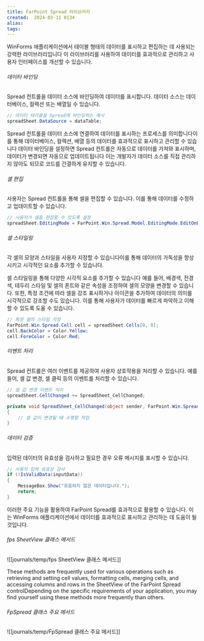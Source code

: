 ```yaml
---
title: FarPoint Spread 라이브러리
created:  2024-03-11 0134
alias: 
tags: 
---
```

WinForms 애플리케이션에서 테이블 형태의 데이터를 표시하고 
편집하는 데 사용되는 강력한 라이브러리입니다
이 라이브러리를 사용하여 데이터를 효과적으로 관리하고 
사용자 인터페이스를 개선할 수 있습니다.

###### 데이터 바인딩
Spread 컨트롤을 데이터 소스에 바인딩하여 데이터를 표시합니다.
데이터 소스는 데이터베이스, 컬렉션 또는 배열일 수 있습니다.

```csharp
// 데이터 테이블을 Spread에 바인딩하는 예시
spreadSheet.DataSource = dataTable;
```

Spread 컨트롤을 데이터 소스에 연결하여 데이터를 표시하는 프로세스를 의미합니다이를 통해 데이터베이스, 컬렉션, 배열 등의 데이터를 효과적으로 표시하고 관리할 수 있습니다
데이터 바인딩을 설정하면 Spread 컨트롤은 자동으로 데이터를 가져와 표시하며, 
데이터가 변경되면 자동으로 업데이트됩니다
이는 개발자가 데이터 소스를 직접 관리하지 않아도 되므로 
코드를 간결하게 유지할 수 있습니다.

###### 셀 편집 
사용자는 Spread 컨트롤을 통해 셀을 편집할 수 있습니다.
이를 통해 데이터를 수정하고 업데이트할 수 있습니다.

```csharp
// 사용자가 셀을 편집할 수 있도록 설정
spreadSheet.EditingMode = FarPoint.Win.Spread.Model.EditingMode.EditOnEnter;
```

###### 셀 스타일링
각 셀의 모양과 스타일을 사용자 지정할 수 있습니다이를 통해 데이터의 가독성을 향상시키고 시각적인 요소를 추가할 수 있습니다.

셀 스타일링을 통해 다양한 시각적 요소를 추가할 수 있습니다
예를 들어, 배경색, 전경색, 테두리 스타일 및 셀의 폰트와 같은 
속성을 조정하여 셀의 모양을 변경할 수 있습니다.
또한, 특정 조건에 따라 셀을 강조 표시하거나 아이콘을 추가하여 
데이터의 의미를 시각적으로 강조할 수도 있습니다.
이를 통해 사용자가 데이터를 빠르게 파악하고 이해할 수 있도록 
도울 수 있습니다.

```csharp
// 특정 셀의 스타일 지정
FarPoint.Win.Spread.Cell cell = spreadSheet.Cells[0, 0];
cell.BackColor = Color.Yellow;
cell.ForeColor = Color.Red;
```

###### 이벤트 처리
Spread 컨트롤은 여러 이벤트를 제공하여 
사용자 상호작용을 처리할 수 있습니다.
예를 들어, 셀 값 변경, 셀 클릭 등의 이벤트를 처리할 수 있습니다.

```csharp
// 셀 값 변경 이벤트 처리
spreadSheet.CellChanged += SpreadSheet_CellChanged;

private void SpreadSheet_CellChanged(object sender, FarPoint.Win.Spread.SheetViewEventArgs e)
{
    // 셀 값이 변경될 때 수행할 작업
}
```

###### 데이터 검증
입력된 데이터의 유효성을 검사하고 
필요한 경우 오류 메시지를 표시할 수 있습니다.

```csharp
// 사용자 입력 유효성 검사
if (!IsValidData(inputData))
{
    MessageBox.Show("유효하지 않은 데이터입니다.");
    return;
}
```

이러한 주요 기능을 활용하여 
FarPoint Spread를 효과적으로 활용할 수 있습니다.
이는 WinForms 애플리케이션에서 
데이터를 효과적으로 표시하고 관리하는 데 도움이 될 것입니다.



###### fps SheetView 클래스 메서드
![[journals/temp/fps SheetView 클래스 메서드]]



These methods are frequently used for various operations such as retrieving and setting cell values, formatting cells, merging cells, and accessing columns and rows in the SheetView of the FarPoint Spread controlDepending on the specific requirements of your application, you may find yourself using these methods more frequently than others.

###### FpSpread 클래스 주요 메서드
![[journals/temp/FpSpread 클래스 주요 메서드]]


